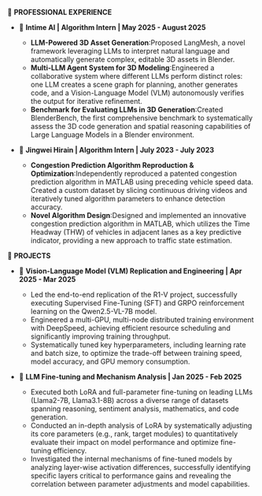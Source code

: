 📁 **PROFESSIONAL EXPERIENCE**

- 🤖 **Intime AI | Algorithm Intern | May 2025 - August 2025**
  - **LLM-Powered 3D Asset Generation**:Proposed LangMesh, a novel framework leveraging LLMs to interpret natural language and automatically generate complex, editable 3D assets in Blender.
  - **Multi-LLM Agent System for 3D Modeling**:Engineered a collaborative system where different LLMs perform distinct roles: one LLM creates a scene graph for planning, another generates code, and a Vision-Language Model (VLM) autonomously verifies the output for iterative refinement.
  - **Benchmark for Evaluating LLMs in 3D Generation**:Created BlenderBench, the first comprehensive benchmark to systematically assess the 3D code generation and spatial reasoning capabilities of Large Language Models in a Blender environment.


- 🚗 **Jingwei Hirain | Algorithm Intern | July 2023 - July 2023**
  - **Congestion Prediction Algorithm Reproduction & Optimization**:Independently reproduced a patented congestion prediction algorithm in MATLAB using preceding vehicle speed data. Created a custom dataset by slicing continuous driving videos and iteratively tuned algorithm parameters to enhance detection accuracy.
  - **Novel Algorithm Design**:Designed and implemented an innovative congestion prediction algorithm in MATLAB, which utilizes the Time Headway (THW) of vehicles in adjacent lanes as a key predictive indicator, providing a new approach to traffic state estimation.

🔧 **PROJECTS**

- 🤖 **Vision-Language Model (VLM) Replication and Engineering | Apr 2025 - Mar 2025**
  - Led the end-to-end replication of the R1-V project, successfully executing Supervised Fine-Tuning (SFT) and GRPO reinforcement learning on the Qwen2.5-VL-7B model.
  - Engineered a multi-GPU, multi-node distributed training environment with DeepSpeed, achieving efficient resource scheduling and significantly improving training throughput.
  - Systematically tuned key hyperparameters, including learning rate and batch size, to optimize the trade-off between training speed, model accuracy, and GPU memory consumption.


- 🚗 **LLM Fine-tuning and Mechanism Analysis | Jan 2025 - Feb 2025**
  - Executed both LoRA and full-parameter fine-tuning on leading LLMs (Llama2-7B, Llama3.1-8B) across a diverse range of datasets spanning reasoning, sentiment analysis, mathematics, and code generation.
  - Conducted an in-depth analysis of LoRA by systematically adjusting its core parameters (e.g., rank, target modules) to quantitatively evaluate their impact on model performance and optimize fine-tuning efficiency.
  - Investigated the internal mechanisms of fine-tuned models by analyzing layer-wise activation differences, successfully identifying specific layers critical to performance gains and revealing the correlation between parameter adjustments and model capabilities.

